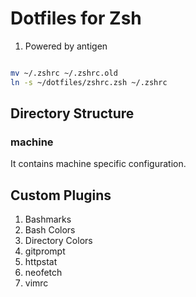 # Dotfiles for Zsh

1. Powered by antigen



```bash

mv ~/.zshrc ~/.zshrc.old
ln -s ~/dotfiles/zshrc.zsh ~/.zshrc

```

## Directory Structure

### machine

It contains machine specific configuration.


## Custom Plugins

1. Bashmarks
2. Bash Colors
3. Directory Colors
4. gitprompt
5. httpstat
6. neofetch
7. vimrc